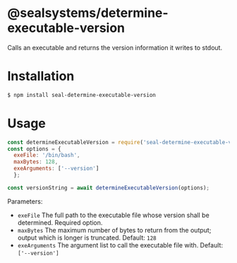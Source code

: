 # @sealsystems/determine-executable-version

Calls an executable and returns the version information it writes to stdout.

# Installation

```bash
$ npm install seal-determine-executable-version
```

# Usage

```javascript
const determineExecutableVersion = require('seal-determine-executable-version');
const options = {
  exeFile: '/bin/bash',
  maxBytes: 128,
  exeArguments: ['--version']
  };

const versionString = await determineExecutableVersion(options);


```

Parameters:

- ```exeFile``` The full path to the executable file whose version shall be determined. Required option.
- ```maxBytes``` The maximum number of bytes to return from the output; output which is longer is truncated. Default: ```128```
- ```exeArguments``` The argument list to call the executable file with. Default: ```['--version']```
